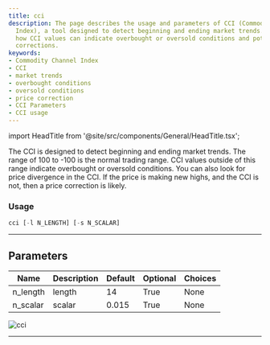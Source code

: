 ```yaml
---
title: cci
description: The page describes the usage and parameters of CCI (Commodity Channel
  Index), a tool designed to detect beginning and ending market trends. It suggests
  how CCI values can indicate overbought or oversold conditions and potential price
  corrections.
keywords:
- Commodity Channel Index
- CCI
- market trends
- overbought conditions
- oversold conditions
- price correction
- CCI Parameters
- CCI usage
---
```


import HeadTitle from '@site/src/components/General/HeadTitle.tsx';

<HeadTitle title="etf/ta/cci - Reference | OpenBB Terminal Docs" />

The CCI is designed to detect beginning and ending market trends. The range of 100 to -100 is the normal trading range. CCI values outside of this range indicate overbought or oversold conditions. You can also look for price divergence in the CCI. If the price is making new highs, and the CCI is not, then a price correction is likely.

### Usage

```python
cci [-l N_LENGTH] [-s N_SCALAR]
```

---

## Parameters

| Name | Description | Default | Optional | Choices |
| ---- | ----------- | ------- | -------- | ------- |
| n_length | length | 14 | True | None |
| n_scalar | scalar | 0.015 | True | None |

![cci](https://user-images.githubusercontent.com/46355364/154310079-808803ca-26dd-4d45-8a02-17e51230bf2d.png)

---
